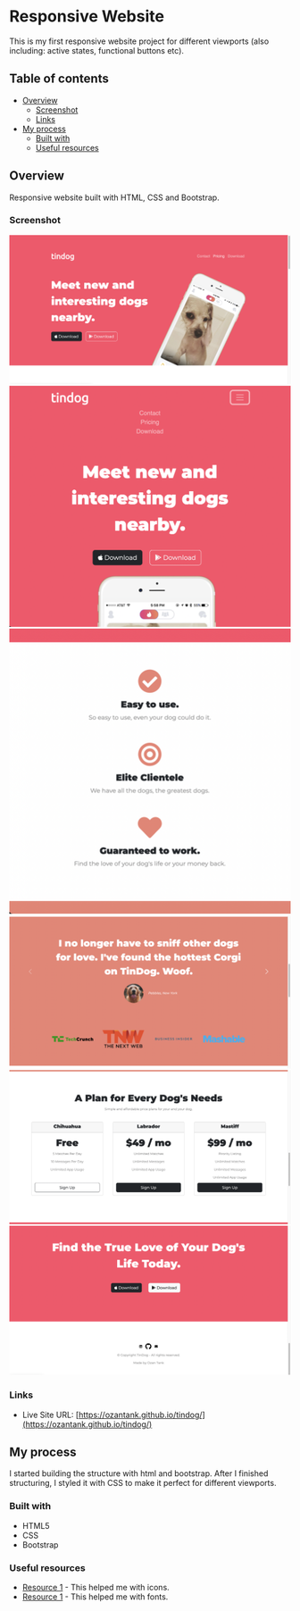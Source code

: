 # Responsive Website 

This is my first responsive website project for different viewports (also including: active states, functional buttons etc).

## Table of contents

- [Overview](#overview)
  - [Screenshot](#screenshot)
  - [Links](#links)
- [My process](#my-process)
  - [Built with](#built-with)
  - [Useful resources](#useful-resources)



## Overview

Responsive website built with HTML, CSS and Bootstrap.

### Screenshot

![HOME PAGE](images/td-home.png)
![RESPONSIVE](images/td-responsive.png)
![RESPONSIVE](images/td-responsive2.png)
![CAROUSEL](images/td-carousel.png)
![CARDS](images/td-cardgroup.png)
![PSEUDO](images/td-pseudo.png)

### Links

- Live Site URL: [https://ozantank.github.io/tindog/](https://ozantank.github.io/tindog/)

## My process

I started building the structure with html and bootstrap. After I finished structuring, I styled it with CSS
to make it perfect for different viewports.

### Built with

- HTML5 
- CSS 
- Bootstrap

### Useful resources

- [Resource 1](https://fontawesome.com/) - This helped me with icons.
- [Resource 1](https://fonts.google.com/) - This helped me with fonts. 


